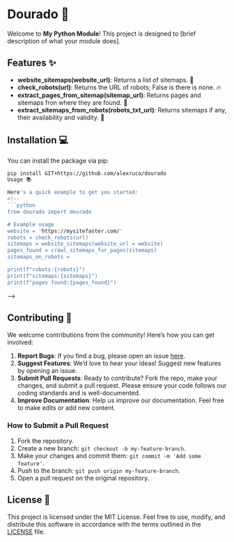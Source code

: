 # Dourado 🚀

Welcome to **My Python Module**! This project is designed to [brief description of what your module does].

## Features ✨

- **website_sitemaps(website_url)**: Returns a list of sitemaps. 🎉
- **check_robots(url)**: Returns the URL of robots; False is there is none. 🔥
- **extract_pages_from_sitemap(sitemap_url)**: Returns pages and sitemaps fron where they are found. 🌟
- **extract_sitemaps_from_robots(robots_txt_url)**: Returns sitemaps if any, their availability and validity. 🌟

## Installation 💻

You can install the package via pip:

```bash
pip install GIT+https://github.com/alexruco/dourado 
Usage 📚

Here's a quick example to get you started:
<!--
```python
from dourado import dourado

# Example usage
website = 'https://mysitefaster.com/'
robots = check_robots(url)
sitemaps = website_sitemaps(website_url = website)
pages_found = crawl_sitemaps_for_pages(sitemaps)
sitemaps_on_robots = 

print(f"robots:{robots}")  
print(f"sitemaps:{sitemaps}")
print(f"pages found:{pages_found}")

```
-->


## Contributing 🤝

We welcome contributions from the community! Here’s how you can get involved:

1. **Report Bugs**: If you find a bug, please open an issue [here](https://github.com/alexruco/dourado/issues).
2. **Suggest Features**: We’d love to hear your ideas! Suggest new features by opening an issue.
3. **Submit Pull Requests**: Ready to contribute? Fork the repo, make your changes, and submit a pull request. Please ensure your code follows our coding standards and is well-documented.
4. **Improve Documentation**: Help us improve our documentation. Feel free to make edits or add new content.

### How to Submit a Pull Request

1. Fork the repository.
2. Create a new branch: `git checkout -b my-feature-branch`.
3. Make your changes and commit them: `git commit -m 'Add some feature'`.
4. Push to the branch: `git push origin my-feature-branch`.
5. Open a pull request on the original repository.

## License 📄

This project is licensed under the MIT License. Feel free to use, modify, and distribute this software in accordance with the terms outlined in the [LICENSE](LICENSE) file.

